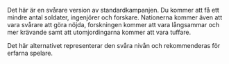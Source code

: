 Det här är en svårare version av standardkampanjen. Du kommer att få ett
mindre antal soldater, ingenjörer och forskare. Nationerna kommer även
att vara svårare att göra nöjda, forskningen kommer att vara långsammar
och mer krävande samt att utomjordingarna kommer att vara tuffare.

Det här alternativet representerar den svåra nivån och rekommenderas för
erfarna spelare.